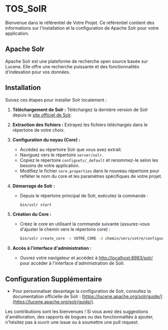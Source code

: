 # TOS_SolR

Bienvenue dans le référentiel de Votre Projet. Ce référentiel contient des informations sur l'installation et la configuration de Apache Solr pour votre application.

## Apache Solr

Apache Solr est une plateforme de recherche open source basée sur Lucene. Elle offre une recherche puissante et des fonctionnalités d'indexation pour vos données.

## Installation

Suivez ces étapes pour installer Solr localement :

1. **Téléchargement de Solr :**
   Téléchargez la dernière version de Solr depuis le [site officiel de Solr](https://lucene.apache.org/solr/downloads.html).

2. **Extraction des fichiers :**
   Extrayez les fichiers téléchargés dans le répertoire de votre choix.

3. **Configuration du noyau (Core) :**
   - Accédez au répertoire Solr que vous avez extrait.
   - Naviguez vers le répertoire `server/solr`.
   - Copiez le répertoire `configsets/_default` et renommez-le selon les besoins de votre application.
   - Modifiez le fichier `core.properties` dans le nouveau répertoire pour refléter le nom du core et les paramètres spécifiques de votre projet.

4. **Démarrage de Solr :**
   - Depuis le répertoire principal de Solr, exécutez la commande :
     ```bash
     bin/solr start
     ```

5. **Création du Core :**
   - Créez le core en utilisant la commande suivante (assurez-vous d'ajuster le chemin vers le répertoire core) :
     ```bash
     bin/solr create_core -c VOTRE_CORE -d chemin/vers/votre/configset
     ```

6. **Accès à l'interface d'administration :**
   - Ouvrez votre navigateur et accédez à [http://localhost:8983/solr/](http://localhost:8983/solr/) pour accéder à l'interface d'administration de Solr.

## Configuration Supplémentaire

- Pour personnaliser davantage la configuration de Solr, consultez la documentation officielle de Solr : [https://lucene.apache.org/solr/guide/](https://lucene.apache.org/solr/guide/).


Les contributions sont les bienvenues ! Si vous avez des suggestions d'amélioration, des rapports de bogues ou des fonctionnalités à ajouter, n'hésitez pas à ouvrir une issue ou à soumettre une pull request.

